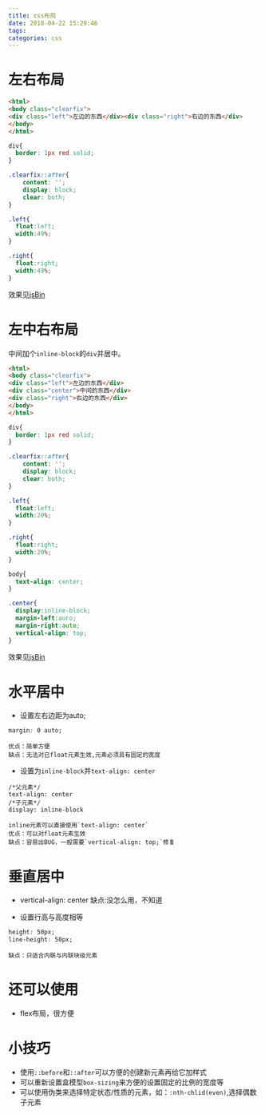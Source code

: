 ```yaml
---
title: css布局
date: 2018-04-22 15:29:46
tags:
categories: css
---
```

# 左右布局
``` html
<html>
<body class="clearfix">
<div class="left">左边的东西</div><div class="right">右边的东西</div>
</body>
</html>
```

``` css
div{
  border: 1px red solid;  
}

.clearfix::after{
    content: '';
    display: block;
    clear: both;
}

.left{
  float:left;
  width:49%;
}

.right{
  float:right;
  width:49%;
}
```

效果见[jsBin](http://js.jirengu.com/xilocahoru/1/watch?html,css,output)

# 左中右布局
中间加个`inline-block`的`div`并居中。
``` html
<html>
<body class="clearfix">
<div class="left">左边的东西</div>
<div class="center">中间的东西</div>
<div class="right">右边的东西</div>
</body>
</html>
```

``` css
div{
  border: 1px red solid;  
}

.clearfix::after{
    content: '';
    display: block;
    clear: both;
}

.left{
  float:left;
  width:20%;
}

.right{
  float:right;
  width:20%;
}

body{
  text-align: center;
}

.center{
  display:inline-block;
  margin-left:auro;
  margin-right:auto;
  vertical-align: top;
}
```

效果见[jsBin](http://js.jirengu.com/welotibebi/3/watch?html,css,output)

# 水平居中
* 设置左右边距为auto;
``` css
margin: 0 auto;
```
    优点：简单方便
    缺点：无法对已float元素生效,元素必须具有固定的宽度

* 设置为`inline-block`并`text-align: center`
``` csss
/*父元素*/
text-align: center
/*子元素*/
display: inline-block
```
    inline元素可以直接使用`text-align: center`
    优点：可以对float元素生效
    缺点：容易出BUG，一般需要`vertical-align: top;`修复


# 垂直居中
* vertical-align: center
    缺点:没怎么用，不知道

* 设置行高与高度相等
``` css
height: 50px;
line-height: 50px;
```
    缺点：只适合内联与内联块级元素

# 还可以使用
* flex布局，很方便

# 小技巧
* 使用`::before`和`::after`可以方便的创建新元素再给它加样式
* 可以重新设置盒模型`box-sizing`来方便的设置固定的比例的宽度等
* 可以使用伪类来选择特定状态/性质的元素，如：`:nth-chlid(even)`,选择偶数子元素

